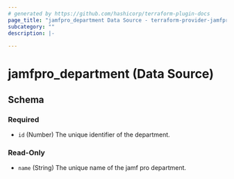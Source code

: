 ```yaml
---
# generated by https://github.com/hashicorp/terraform-plugin-docs
page_title: "jamfpro_department Data Source - terraform-provider-jamfpro"
subcategory: ""
description: |-
  
---
```


# jamfpro_department (Data Source)





<!-- schema generated by tfplugindocs -->
## Schema

### Required

- `id` (Number) The unique identifier of the department.

### Read-Only

- `name` (String) The unique name of the jamf pro department.
